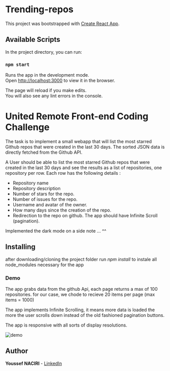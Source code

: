 # Trending-repos
This project was bootstrapped with [Create React App](https://github.com/facebook/create-react-app).

## Available Scripts

In the project directory, you can run:

### `npm start`

Runs the app in the development mode.<br />
Open [http://localhost:3000](http://localhost:3000) to view it in the browser.

The page will reload if you make edits.<br />
You will also see any lint errors in the console.


# United Remote Front-end Coding Challenge

The task is to implement a small webapp that will list the most starred Github repos that were created in the last 30 days. 
The sorted JSON data is directly fetched from the Github API.

A User should be able to list the most starred Github repos that were created in the last 30 days and see the results as a list of repositories, one repository per row.
Each row has the following details :
  - Repository name
  - Repository description
  - Number of stars for the repo.
  - Number of issues for the repo.
  - Username and avatar of the owner.
  - How many days since the creation of the repo.
  - Redirection to the repo on github.
The app should have Infinite Scroll (pagination).

Implemented the dark mode on a side note ... ^^

## Installing

after downloading/cloning the project folder run *npm install* to instale all node_modules necessary for the app

### Demo

The app grabs data from the github Api, each page returns a max of 100 repositories. 
for our case, we chode to recieve 20 items per page (max items = 1000)

The app implements Infinite Scrolling, it means more data is loaded the more the user scrolls down instead of the old fashioned pagination buttons.

The app is responsive with all sorts of display resolutions. 

![demo](https://user-images.githubusercontent.com/46220740/71452607-d02e0800-2786-11ea-9e7a-c5cfeb3b11a4.gif)

## Author

**Youssef NACIRI** - [LinkedIn](https://www.linkedin.com/in/naciriyosf/) 
